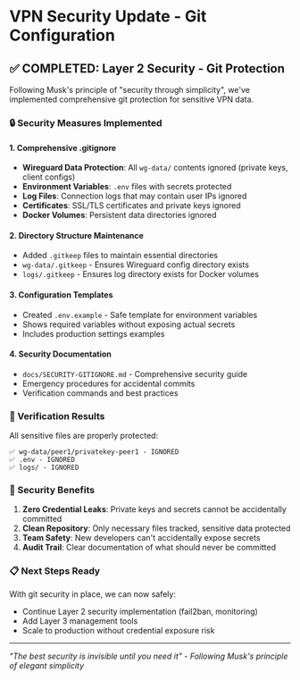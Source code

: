 # VPN Security Update - Git Configuration

## ✅ COMPLETED: Layer 2 Security - Git Protection

Following Musk's principle of "security through simplicity", we've implemented comprehensive git protection for sensitive VPN data.

### 🔒 Security Measures Implemented

#### **1. Comprehensive .gitignore**
- **Wireguard Data Protection**: All `wg-data/` contents ignored (private keys, client configs)
- **Environment Variables**: `.env` files with secrets protected
- **Log Files**: Connection logs that may contain user IPs ignored
- **Certificates**: SSL/TLS certificates and private keys ignored
- **Docker Volumes**: Persistent data directories ignored

#### **2. Directory Structure Maintenance**
- Added `.gitkeep` files to maintain essential directories
- `wg-data/.gitkeep` - Ensures Wireguard config directory exists
- `logs/.gitkeep` - Ensures log directory exists for Docker volumes

#### **3. Configuration Templates**
- Created `.env.example` - Safe template for environment variables
- Shows required variables without exposing actual secrets
- Includes production settings examples

#### **4. Security Documentation**
- `docs/SECURITY-GITIGNORE.md` - Comprehensive security guide
- Emergency procedures for accidental commits
- Verification commands and best practices

### 🧪 Verification Results

All sensitive files are properly protected:
```
✅ wg-data/peer1/privatekey-peer1 - IGNORED
✅ .env - IGNORED  
✅ logs/ - IGNORED
```

### 🎯 Security Benefits

1. **Zero Credential Leaks**: Private keys and secrets cannot be accidentally committed
2. **Clean Repository**: Only necessary files tracked, sensitive data protected
3. **Team Safety**: New developers can't accidentally expose secrets
4. **Audit Trail**: Clear documentation of what should never be committed

### 📋 Next Steps Ready

With git security in place, we can now safely:
- Continue Layer 2 security implementation (fail2ban, monitoring)
- Add Layer 3 management tools
- Scale to production without credential exposure risk

---
*"The best security is invisible until you need it" - Following Musk's principle of elegant simplicity*
